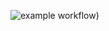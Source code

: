 ![example workflow](https://github.com/Ghilil/apitestgitaction/actions/workflows/ci.yml/badge.svg))
